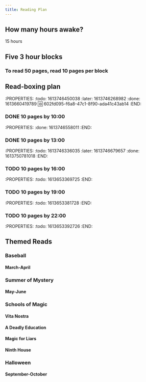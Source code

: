 ```yaml
---
title: Reading Plan
---
```


## How many hours awake?
15 hours 
## Five 3 hour blocks
### To read 50 pages, read 10 pages per block
## Read-boxing plan
:PROPERTIES:
:todo: 1613746450038
:later: 1613746268982
:done: 1613660419789
:id: 602fd095-f6a8-47c1-8f90-ada41c43ab14
:END:
### DONE 10 pages by 10:00
:PROPERTIES:
:done: 1613746558011
:END:
### DONE 10 pages by 13:00
:PROPERTIES:
:todo: 1613746336035
:later: 1613746679657
:done: 1613750781018
:END:
### TODO 10 pages by 16:00
:PROPERTIES:
:todo: 1613653369725
:END:
### TODO 10 pages by 19:00
:PROPERTIES:
:todo: 1613653381728
:END:
### TODO 10 pages by 22:00
:PROPERTIES:
:todo: 1613653392726
:END:
## Themed Reads
### Baseball
#### March-April
### Summer of Mystery
#### May-June
### Schools of Magic
#### Vita Nostra
#### A Deadly Education
#### Magic for Liars
#### Ninth House
### Halloween
#### September-October
